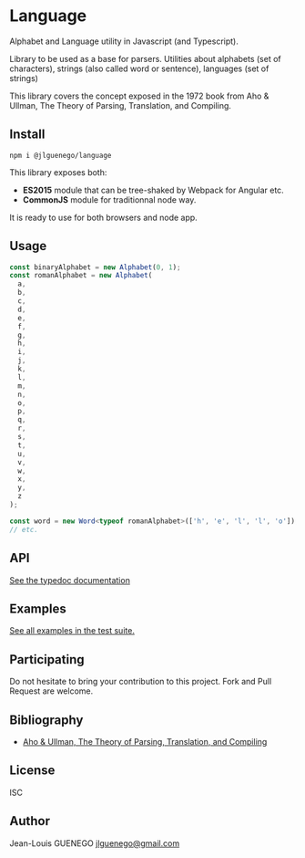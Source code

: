 # Language

Alphabet and Language utility in Javascript (and Typescript).

Library to be used as a base for parsers.
Utilities about alphabets (set of characters), strings (also called word or sentence), languages (set of strings)

This library covers the concept exposed in the 1972 book from Aho & Ullman, The Theory of Parsing, Translation, and Compiling.

## Install

```
npm i @jlguenego/language
```

This library exposes both:

- **ES2015** module that can be tree-shaked by Webpack for Angular etc.
- **CommonJS** module for traditionnal node way.

It is ready to use for both browsers and node app.

## Usage

```ts
const binaryAlphabet = new Alphabet(0, 1);
const romanAlphabet = new Alphabet(
  a,
  b,
  c,
  d,
  e,
  f,
  g,
  h,
  i,
  j,
  k,
  l,
  m,
  n,
  o,
  p,
  q,
  r,
  s,
  t,
  u,
  v,
  w,
  x,
  y,
  z
);

const word = new Word<typeof romanAlphabet>(['h', 'e', 'l', 'l', 'o']);
// etc.
```

## API

[See the typedoc documentation](./docs/api/modules.md)

## Examples

[See all examples in the test suite.](./test)

## Participating

Do not hesitate to bring your contribution to this project. Fork and Pull Request are welcome.

## Bibliography

- [Aho & Ullman, The Theory of Parsing, Translation, and Compiling](https://dl.acm.org/doi/book/10.5555/578789)

## License

ISC

## Author

Jean-Louis GUENEGO <jlguenego@gmail.com>

```

```
